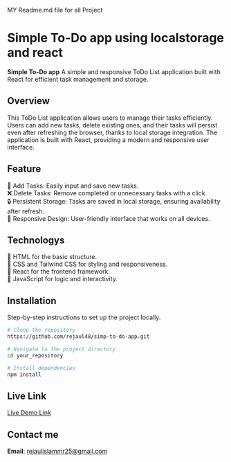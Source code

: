 MY Readme.md file for all Project

#  Simple To-Do app using localstorage and react

**Simple To-Do app** A simple and responsive ToDo List application built with React for efficient task management and storage.

## Overview

This ToDo List application allows users to manage their tasks efficiently. Users can add new tasks, delete existing ones, and their tasks will persist even after refreshing the browser, thanks to local storage integration. The application is built with React, providing a modern and responsive user interface.

## Feature
📝 Add Tasks: Easily input and save new tasks. <br>
❌ Delete Tasks: Remove completed or unnecessary tasks with a click.<br>
🔒 Persistent Storage: Tasks are saved in local storage, ensuring availability after refresh.<br>
📱 Responsive Design: User-friendly interface that works on all devices.<br>

## Technologys
🔵 HTML for the basic structure. <br>
🔵 CSS and Tailwind CSS for styling and responsiveness. <br>
🔵 React for the frontend framework. <br>
🔵 JavaScript for logic and interactivity. <br>
 

## Installation

Step-by-step instructions to set up the project locally.

```bash
# Clone the repository
https://github.com/rejaul48/simp-to-do-app.git

# Navigate to the project directory
cd your_repository

# Install dependencies
npm install

```

## Live Link
[Live Demo Link](https://rejaul48-todo.surge.sh/)


## Contact me
**Email**: [rejaulislammr25@gmail.com](mailto:rejaulislammr25@gmail.com)



